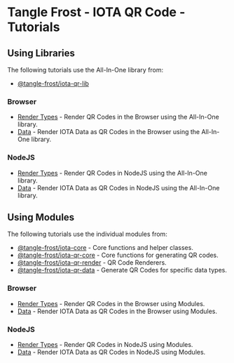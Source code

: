 # Tangle Frost - IOTA QR Code - Tutorials

## Using Libraries

The following tutorials use the All-In-One library from:

* [@tangle-frost/iota-qr-lib](https://github.com/tangle-frost/iota-qr-lib)

### Browser

* [Render Types](./using-library/browser/render-types/) - Render QR Codes in the Browser using the All-In-One library.
* [Data](./using-library/browser/data/) - Render IOTA Data as QR Codes in the Browser using the All-In-One library.

### NodeJS

* [Render Types](./using-library/node-js/render-types/) - Render QR Codes in NodeJS using the All-In-One library.
* [Data](./using-library/node-js/data/) - Render IOTA Data as QR Codes in NodeJS using the All-In-One library.

## Using Modules

The following tutorials use the individual modules from:

* [@tangle-frost/iota-core](https://github.com/tangle-frost/iota-core) - Core functions and helper classes.
* [@tangle-frost/iota-qr-core](https://github.com/tangle-frost/iota-qr-core) - Core functions for generating QR codes.
* [@tangle-frost/iota-qr-render](https://github.com/tangle-frost/iota-qr-render) - QR Code Renderers.
* [@tangle-frost/iota-qr-data](https://github.com/tangle-frost/iota-qr-data) - Generate QR Codes for specific data types.

### Browser

* [Render Types](./using-modules/browser/render-types/) - Render QR Codes in the Browser using Modules.
* [Data](./using-modules/browser/data/) - Render IOTA Data as QR Codes in the Browser using Modules.

### NodeJS

* [Render Types](./using-modules/node-js/render-types/) - Render QR Codes in NodeJS using Modules.
* [Data](./using-modules/node-ks/data/) - Render IOTA Data as QR Codes in NodeJS using Modules.
